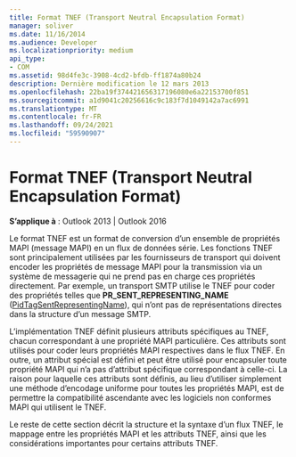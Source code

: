 ```yaml
---
title: Format TNEF (Transport Neutral Encapsulation Format)
manager: soliver
ms.date: 11/16/2014
ms.audience: Developer
ms.localizationpriority: medium
api_type:
- COM
ms.assetid: 98d4fe3c-3908-4cd2-bfdb-ff1874a80b24
description: Dernière modification le 12 mars 2013
ms.openlocfilehash: 22ba19f374421656317196080e6a22153700f851
ms.sourcegitcommit: a1d9041c20256616c9c183f7d1049142a7ac6991
ms.translationtype: MT
ms.contentlocale: fr-FR
ms.lasthandoff: 09/24/2021
ms.locfileid: "59590907"
---
```

# <a name="transport-neutral-encapsulation-format-tnef"></a>Format TNEF (Transport Neutral Encapsulation Format)

 
  
**S’applique à** : Outlook 2013 | Outlook 2016 
  
Le format TNEF est un format de conversion d’un ensemble de propriétés MAPI (message MAPI) en un flux de données série. Les fonctions TNEF sont principalement utilisées par les fournisseurs de transport qui doivent encoder les propriétés de message MAPI pour la transmission via un système de messagerie qui ne prend pas en charge ces propriétés directement. Par exemple, un transport SMTP utilise le TNEF pour coder des propriétés telles que **PR_SENT_REPRESENTING_NAME** ([PidTagSentRepresentingName](pidtagsentrepresentingname-canonical-property.md)), qui n’ont pas de représentations directes dans la structure d’un message SMTP.
  
L’implémentation TNEF définit plusieurs attributs spécifiques au TNEF, chacun correspondant à une propriété MAPI particulière. Ces attributs sont utilisés pour coder leurs propriétés MAPI respectives dans le flux TNEF. En outre, un attribut spécial est défini et peut être utilisé pour encapsuler toute propriété MAPI qui n’a pas d’attribut spécifique correspondant à celle-ci. La raison pour laquelle ces attributs sont définis, au lieu d’utiliser simplement une méthode d’encodage uniforme pour toutes les propriétés MAPI, est de permettre la compatibilité ascendante avec les logiciels non conformes MAPI qui utilisent le TNEF.
  
Le reste de cette section décrit la structure et la syntaxe d’un flux TNEF, le mappage entre les propriétés MAPI et les attributs TNEF, ainsi que les considérations importantes pour certains attributs TNEF.
  

